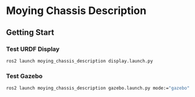 <!--
 * @Author: JakeFishcode 
 * @Mail: wobudajianpan@qq.com
 * @Description: 
-->
# Moying Chassis Description

## Getting Start
### Test URDF Display

``` sh
ros2 launch moying_chassis_description display.launch.py
```

### Test Gazebo

``` sh
ros2 launch moying_chassis_description gazebo.launch.py mode:="gazebo"
```
